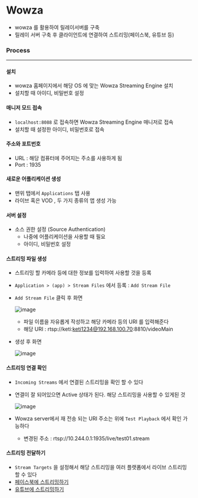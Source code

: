 # Wowza

- wowza 를 활용하여 릴레이서버를 구축
- 릴레이 서버 구축 후 클라이언트에 연결하여 스트리밍(페이스북, 유튜브 등)





### Process

---



#### 설치

- wowza 홈페이지에서 해당 OS 에 맞는 Wowza Streaming Engine 설치
- 설치할 때 아이디, 비밀번호 설정



#### 매니저 모드 접속

- `localhost:8088` 로 접속하면 Wowza Streaming Engine 매니저로 접속
- 설치할 때 설정한 아이디, 비밀번호로 접속



#### 주소와 포트번호

- URL : 해당 컴퓨터에 주어지는 주소를 사용하게 됨
- Port : 1935



#### 새로운 어플리케이션 생성

- 맨위 탭에서 `Applications` 탭 사용
- 라이브 혹은 VOD , 두 가지 종류의 앱 생성 가능



#### 서버 설정

- 소스 권한 설정 (Source Authentication)
  - 나중에 어플리케이션을 사용할 때 필요
  - 아이디, 비밀번호 설정



#### 스트리밍 파일 생성

- 스트리밍 할 카메라 등에 대한 정보를 입력하여 사용할 것을 등록

- `Application > (app) > Stream Files` 에서 등록 : `Add Stream File`

- `Add Stream File` 클릭 후 화면

  ![image](https://user-images.githubusercontent.com/58541635/125012926-f041c580-e0a5-11eb-9d29-58184d6007fe.png)

  - 파일 이름을 자유롭게 작성하고 해당 카메라 등의 URI 를 입력해준다
  - 해당 URI : rtsp://keti:keti1234@192.168.100.70:8810/videoMain

- 생성 후 화면

  ![image](https://user-images.githubusercontent.com/58541635/125012773-b2dd3800-e0a5-11eb-8a8e-1d626a4f9e2c.png)



#### 스트리밍 연결 확인

- `Incoming Streams` 에서 연결된 스트리밍을 확인 할 수 있다

- 연결이 잘 되어있으면 Active 상태가 된다. 해당 스트리밍을 사용할 수 있게된 것

  ![image](https://user-images.githubusercontent.com/58541635/125013412-bde49800-e0a6-11eb-8fd5-a30be9f18dbf.png)

- Wowza server에서 재 전송 되는 URI 주소는 위에 `Test Playback` 에서 확인 가능하다

  - 변경된 주소 : rtsp://10.244.0.1:1935/live/test01.stream



#### 스트리밍 전달하기

- `Stream Targets` 을 설정해서 해당 스트리밍을 여러 플랫폼에서 라이브 스트리밍 할 수 있다
- [페이스북에 스트리밍하기](https://www.youtube.com/watch?v=ZRWTnmHof_g)
- [유튜브에 스트리밍하기](https://www.youtube.com/watch?v=9AYCwibnjDE)

####  

